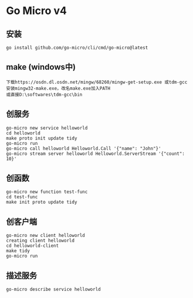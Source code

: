 # Go Micro v4

## 安装
```
go install github.com/go-micro/cli/cmd/go-micro@latest
```

## make (windows中)
```
下载https://osdn.dl.osdn.net/mingw/68260/mingw-get-setup.exe 或tdm-gcc
安装mingw32-make.exe，改名make.exe加入PATH
或直接D:\softwares\tdm-gcc\bin
```

## 创服务
```
go-micro new service helloworld
cd helloworld
make proto init update tidy
go-micro run
go-micro call helloworld Helloworld.Call '{"name": "John"}'
go-micro stream server helloworld Helloworld.ServerStream '{"count": 10}'
```

## 创函数
```
go-micro new function test-func
cd test-func
make init proto update tidy
```

## 创客户端
```
go-micro new client helloworld
creating client helloworld
cd helloworld-client
make tidy
go-micro run
```

## 描述服务
```
go-micro describe service helloworld
```